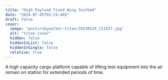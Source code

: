 ```yaml
---
title: "High Payload Fixed Wing Testbed"
date: "2024-07-05T03:24:40Z"
draft: false
cover:
  image: "posts/skywalker-titan/20230524_111557.jpg"
  alt: "titan cover"
  hidden: false
  hiddenInList: false
  hiddenInSingle: false
  relative: true
---
```


A high capacity cargo platform capable of lifting test equipment into the air remain on station for extended periods of time.

